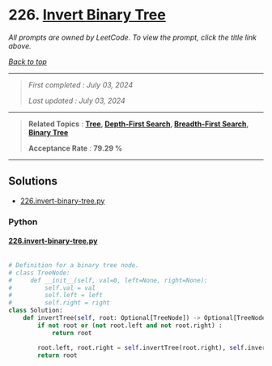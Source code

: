 # 226. [Invert Binary Tree](<https://leetcode.com/problems/invert-binary-tree>)

*All prompts are owned by LeetCode. To view the prompt, click the title link above.*

*[Back to top](<../README.md>)*

------

> *First completed : July 03, 2024*
>
> *Last updated : July 03, 2024*

------

> **Related Topics** : **[Tree](<by_topic/Tree.md>), [Depth-First Search](<by_topic/Depth-First Search.md>), [Breadth-First Search](<by_topic/Breadth-First Search.md>), [Binary Tree](<by_topic/Binary Tree.md>)**
>
> **Acceptance Rate** : **79.29 %**

------

## Solutions

- [226.invert-binary-tree.py](<../my-submissions/226.invert-binary-tree.py>)
### Python
#### [226.invert-binary-tree.py](<../my-submissions/226.invert-binary-tree.py>)
```Python

# Definition for a binary tree node.
# class TreeNode:
#     def __init__(self, val=0, left=None, right=None):
#         self.val = val
#         self.left = left
#         self.right = right
class Solution:
    def invertTree(self, root: Optional[TreeNode]) -> Optional[TreeNode]:
        if not root or (not root.left and not root.right) :
            return root

        root.left, root.right = self.invertTree(root.right), self.invertTree(root.left)
        return root
        

```

